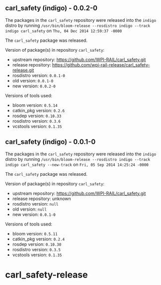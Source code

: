 ## carl_safety (indigo) - 0.0.2-0

The packages in the `carl_safety` repository were released into the `indigo` distro by running `/usr/bin/bloom-release --rosdistro indigo --track indigo carl_safety` on `Thu, 04 Dec 2014 12:59:37 -0000`

The `carl_safety` package was released.

Version of package(s) in repository `carl_safety`:
- upstream repository: https://github.com/WPI-RAIL/carl_safety.git
- release repository: https://github.com/wpi-rail-release/carl_safety-release.git
- rosdistro version: `0.0.1-0`
- old version: `0.0.1-0`
- new version: `0.0.2-0`

Versions of tools used:
- bloom version: `0.5.14`
- catkin_pkg version: `0.2.6`
- rosdep version: `0.10.33`
- rosdistro version: `0.3.6`
- vcstools version: `0.1.35`


## carl_safety (indigo) - 0.0.1-0

The packages in the `carl_safety` repository were released into the `indigo` distro by running `/usr/bin/bloom-release --rosdistro indigo --track indigo carl_safety --new-track` on `Fri, 05 Sep 2014 14:25:24 -0000`

The `carl_safety` package was released.

Version of package(s) in repository `carl_safety`:
- upstream repository: https://github.com/WPI-RAIL/carl_safety.git
- release repository: unknown
- rosdistro version: `null`
- old version: `null`
- new version: `0.0.1-0`

Versions of tools used:
- bloom version: `0.5.11`
- catkin_pkg version: `0.2.4`
- rosdep version: `0.10.30`
- rosdistro version: `0.3.5`
- vcstools version: `0.1.35`


carl_safety-release
===================
